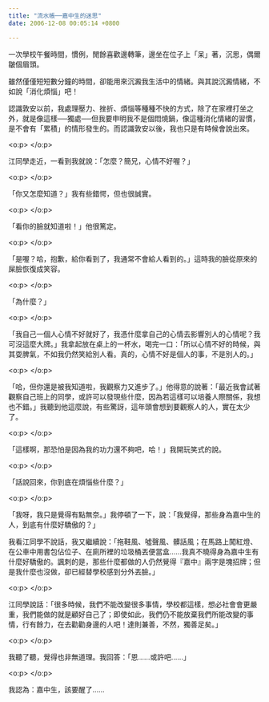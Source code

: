 ```yaml
---
title: "流水帳──嘉中生的迷思"
date: 2006-12-08 00:05:14 +0800

---
```




一次學校午餐時間，慣例，閒餘喜歡邊轉筆，邊坐在位子上「呆」著，沉思，偶爾皺個眉頭。



雖然僅僅短短數分鐘的時間，卻能用來沉澱我生活中的情緒。與其說沉澱情緒，不如說「消化煩惱」吧！



認識敦安以前，我處理壓力、挫折、煩惱等種種不快的方式，除了在家裡打坐之外，就是像這樣──獨處──但我要申明我不是個悶燒鍋，像這種消化情緒的習慣，是不會有「累積」的情形發生的。而認識敦安以後，我也只是有時候會說出來。



<o:p>&nbsp;</o:p>



江同學走近，一看到我就說：「怎麼？簡兄，心情不好喔？」



<o:p>&nbsp;</o:p>



「你又怎麼知道？」我有些錯愕，但也很誠實。



<o:p>&nbsp;</o:p>



「看你的臉就知道啦！」他很篤定。



<o:p>&nbsp;</o:p>



「是喔？哈，抱歉，給你看到了，我通常不會給人看到的。」這時我的臉從原來的屎臉恢復成笑容。



<o:p>&nbsp;</o:p>



「為什麼？」



<o:p>&nbsp;</o:p>



「我自己一個人心情不好就好了，我憑什麼拿自己的心情去影響別人的心情呢？我可沒這麼大牌。」我拿起放在桌上的一杯水，喝完一口：「所以心情不好的時候，與其耍脾氣，不如我仍然笑給別人看。真的，心情不好是個人的事，不是別人的。」



<o:p>&nbsp;</o:p>



「哈，但你還是被我知道啦，我觀察力又進步了。」他得意的說著：「最近我會試著觀察自己班上的同學，或許可以發現些什麼，因為若這樣可以培養人際關係，我想也不錯。」我聽到他這麼說，有些驚訝，這年頭會想到要觀察人的人，實在太少了。



<o:p>&nbsp;</o:p>



「這樣啊，那恐怕是因為我的功力還不夠吧，哈！」我開玩笑式的說。



<o:p>&nbsp;</o:p>



「話說回來，你到底在煩惱些什麼？」



<o:p>&nbsp;</o:p>



「我呀，我只是覺得有點無奈。」我停頓了一下，說：「我覺得，那些身為嘉中生的人，到底有什麼好驕傲的？」



我看江同學不說話，我又繼續說：「拖鞋風、噓聲風、髒話風；在馬路上闖紅燈、在公車中用書包佔位子、在廁所裡的垃圾桶丟便當盒……我真不曉得身為嘉中生有什麼好驕傲的。諷刺的是，那些什麼都做的人仍然覺得『嘉中』兩字是塊招牌；但是我什麼也沒做，卻已經替學校感到分外丟臉。」



<o:p>&nbsp;</o:p>



江同學說話：「很多時候，我們不能改變很多事情，學校都這樣，想必社會會更嚴重，我們能做的就是顧好自己了；即使如此，我們仍不能放棄我們所能改變的事情，行有餘力，在去勸勸身邊的人吧！達則兼善，不然，獨善足矣。」



<o:p>&nbsp;</o:p>



我聽了聽，覺得也非無道理。我回答：「恩……或許吧……」



<o:p>&nbsp;</o:p>



我認為：嘉中生，該要醒了……


